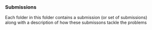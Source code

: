 ### Submissions

Each folder in this folder contains a submission (or set of submissions) along with a description of how these submissons tackle the problems
